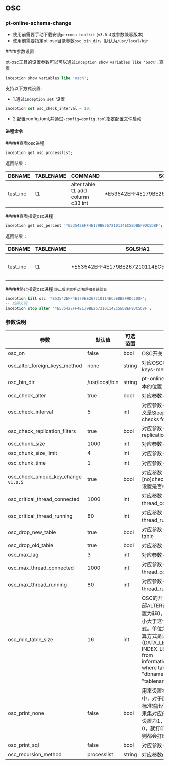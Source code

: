 # osc

### pt-online-schema-change

- 使用前需要手动下载安装`percona-toolkit` (`v3.0.4`或参数兼容版本)
- 使用前需要指定pt-osc目录参数`osc_bin_dir`，默认为`/usr/local/bin`

####参数设置

pt-osc工具的设置参数可以可以通过```inception show variables like 'osc%';```查看

```sql
inception show variables like 'osc%';
```

支持以下方式设置:

- 1.通过```inception set ```设置

```sql
inception set osc_check_interval = 10;
```

- 2.配置config.toml,并通过```-config=config.toml```指定配置文件启动



#### 进程命令


#####查看osc进程

<!-- sqlsha1 -->
```sql
inception get osc processlist;
```

返回结果：

DBNAME   | TABLENAME | COMMAND | SQLSHA1  | PERCENT | REMAINTIME | INFOMATION
----------|---------|--------------------|-----------------|-----------------|-------------------|-----
test_inc | t1 | alter table t1 add column c33 int | *E53542EFF4E179BE267210114EC5EDBEF9DC5D8F |       9 | 00:36      | Copying `test_inc`.`t1`:   9% 00:36 remain



#####查看指定osc进程
```sql
inception get osc_percent '*E53542EFF4E179BE267210114EC5EDBEF9DC5D8F';
```

返回结果：

DBNAME   | TABLENAME | SQLSHA1                                   | PERCENT | REMAINTIME | INFOMATION
----------|---------|--------------------|-----------------|-----------------|-----
test_inc | t1        | *E53542EFF4E179BE267210114EC5EDBEF9DC5D8F |      49 | 00:14      | Copying `test_inc`.`t1`:  49% 00:14 remain


#####终止指定osc进程
`终止后注意手动清理相关辅助表`
```sql
inception kill osc '*E53542EFF4E179BE267210114EC5EDBEF9DC5D8F';
-- 或同义词
inception stop alter '*E53542EFF4E179BE267210114EC5EDBEF9DC5D8F';
```


### 参数说明

参数  |  默认值  |  可选范围 | 说明
------------ | ------------- | ------------ | ------------
osc_on                                 | false          | bool | OSC开关
osc_alter_foreign_keys_method          | none           | string | 对应OSC参数alter-foreign-keys-method
osc_bin_dir                            | /usr/local/bin | string | pt-online-schema-change脚本的位置
osc_check_alter                        | true           | bool | 对应参数--[no]check-alter
osc_check_interval                     | 5              | int | 对应参数--check-interval，意义是Sleep time between checks for --max-lag.
osc_check_replication_filters          | true           | bool | 对应参数--[no]check-replication-filters
osc_chunk_size                         | 1000           | int | 对应参数--chunk-size
osc_chunk_size_limit                   | 4              | int | 对应参数--chunk-size-limit
osc_chunk_time                         | 1              | int | 对应参数--chunk-time
osc_check_unique_key_change `v1.0.5` | true              | bool | 对应参数--[no]check_unique_key_change,设置是否检查唯一索引
osc_critical_thread_connected                 | 1000           | int | 对应参数--critical-load中的thread_connected部分
osc_critical_thread_running                   | 80             | int | 对应参数--critical-load中的thread_running部分
osc_drop_new_table                     | true           | bool | 对应参数--[no]drop-new-table
osc_drop_old_table                     | true           | bool | 对应参数--[no]drop-old-table
osc_max_lag                            | 3              | int | 对应参数--max-lag
osc_max_thread_connected                      | 1000           | int | 对应参数--max-load中的thread_connected部分
osc_max_thread_running                        | 80             | int | 对应参数--max-load中的thread_running部分
osc_min_table_size                     | 16             | int | OSC的开关，如果设置为0，则全部ALTER语句都走OSC，如果设置为非0，则当这个表占用空间大小大于这个值时才使用OSC方式。单位为M，这个表大小的计算方式是通过语句： select (DATA_LENGTH + INDEX_LENGTH)/1024/1024 from information_schema.tables where table_schema = "dbname" and table_name = "tablename"来实现的。
osc_print_none                         | false          | bool | 用来设置在Inception返回结果集中，对于原来OSC在执行过程的标准输出信息是不是要打印到结果集对应的错误信息列中，如果设置为1，就不打印，如果设置为0，就打印。而如果出现错误了，则都会打印
osc_print_sql                          | false          | bool | 对应参数--print
osc_recursion_method                   | processlist    | string | 对应参数recursion_method

